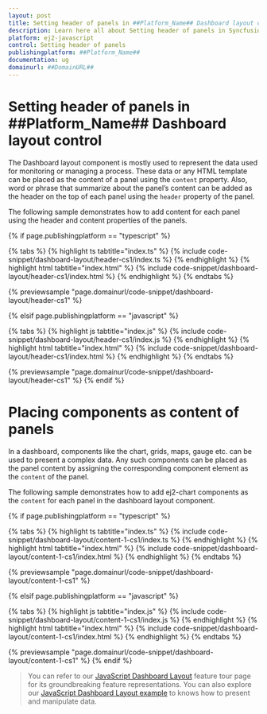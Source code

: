 ```yaml
---
layout: post
title: Setting header of panels in ##Platform_Name## Dashboard layout control | Syncfusion
description: Learn here all about Setting header of panels in Syncfusion ##Platform_Name## Dashboard layout control of Syncfusion Essential JS 2 and more.
platform: ej2-javascript
control: Setting header of panels 
publishingplatform: ##Platform_Name##
documentation: ug
domainurl: ##DomainURL##
---
```


# Setting header of panels in ##Platform_Name## Dashboard layout control

The Dashboard layout component is mostly used to represent the data used for monitoring or managing a process. These data or any HTML template can be placed as the content of a panel using the `content` property. Also, word or phrase that summarize about the panel’s content can be added as the header on the top of each panel using the `header` property of the panel.

The following sample demonstrates how to add content for each panel using the header and content properties of the panels.

{% if page.publishingplatform == "typescript" %}

 {% tabs %}
{% highlight ts tabtitle="index.ts" %}
{% include code-snippet/dashboard-layout/header-cs1/index.ts %}
{% endhighlight %}
{% highlight html tabtitle="index.html" %}
{% include code-snippet/dashboard-layout/header-cs1/index.html %}
{% endhighlight %}
{% endtabs %}
        
{% previewsample "page.domainurl/code-snippet/dashboard-layout/header-cs1" %}

{% elsif page.publishingplatform == "javascript" %}

{% tabs %}
{% highlight js tabtitle="index.js" %}
{% include code-snippet/dashboard-layout/header-cs1/index.js %}
{% endhighlight %}
{% highlight html tabtitle="index.html" %}
{% include code-snippet/dashboard-layout/header-cs1/index.html %}
{% endhighlight %}
{% endtabs %}

{% previewsample "page.domainurl/code-snippet/dashboard-layout/header-cs1" %}
{% endif %}

# Placing components as content of panels

In a dashboard, components like the chart, grids, maps, gauge etc. can be used to present a complex data. Any such components can be placed as the panel content by assigning the corresponding component element as the `content` of the panel.

The following sample demonstrates how to add ej2-chart components as the `content` for each panel in the dashboard layout component.

{% if page.publishingplatform == "typescript" %}

 {% tabs %}
{% highlight ts tabtitle="index.ts" %}
{% include code-snippet/dashboard-layout/content-1-cs1/index.ts %}
{% endhighlight %}
{% highlight html tabtitle="index.html" %}
{% include code-snippet/dashboard-layout/content-1-cs1/index.html %}
{% endhighlight %}
{% endtabs %}
        
{% previewsample "page.domainurl/code-snippet/dashboard-layout/content-1-cs1" %}

{% elsif page.publishingplatform == "javascript" %}

{% tabs %}
{% highlight js tabtitle="index.js" %}
{% include code-snippet/dashboard-layout/content-1-cs1/index.js %}
{% endhighlight %}
{% highlight html tabtitle="index.html" %}
{% include code-snippet/dashboard-layout/content-1-cs1/index.html %}
{% endhighlight %}
{% endtabs %}

{% previewsample "page.domainurl/code-snippet/dashboard-layout/content-1-cs1" %}
{% endif %}

> You can refer to our [JavaScript Dashboard Layout](https://www.syncfusion.com/javascript-ui-controls/js-dashboard-layout) feature tour page for its groundbreaking feature representations. You can also explore our [JavaScript Dashboard Layout example](https://ej2.syncfusion.com/demos/#/material/dashboard-layout/default.html) to knows how to present and manipulate data.